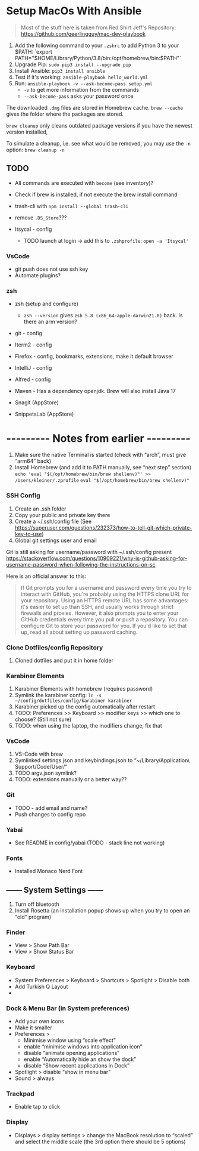 # Setup MacOs With Ansible

> Most of the stuff here is taken from Red Shirt Jeff's Repository: https://github.com/geerlingguy/mac-dev-playbook

1. Add the following command to your `.zshrc` to add Python 3 to your $PATH: `export PATH="$HOME/Library/Python/3.8/bin:/opt/homebrew/bin:$PATH"`
2. Upgrade Pip: `sudo pip3 install --upgrade pip`
3. Install Ansible: `pip3 install ansible`
4. Test if it's working: `ansible-playbook hello_world.yml`
5. Run: `ansible-playbook -v --ask-become-pass setup.yml`
    * `-v` to get more information from the commands
    * `--ask-become-pass` asks your password once

The downloaded `.dmg` files are stored in Homebrew cache.
`brew --cache` gives the folder where the packages are stored.

`brew cleanup` only cleans outdated package versions if you have the newest version installed,

To simulate a cleanup, i.e. see what would be removed, you may use the `-n` option: `brew cleanup -n`


## TODO
 * All commands are executed with `become` (see inventory)?

 * Check if brew is installed, if not execute the brew install command
 * trash-cli with `npm install --global trash-cli`

 * remove `.DS_Store`???
 * Itsycal - config
    * TODO launch at login -> add this to `.zshprofile`: `open -a 'Itsycal'`
    
### VsCode 
 * git push does not use ssh key
 * Automate plugins?

### zsh
 * zsh (setup and configure)
    - `zsh --version` gives `zsh 5.8 (x86_64-apple-darwin21.0)` back. Is there an arm version?


 * git - config
 * Iterm2 - config
 * Firefox - config, bookmarks, extensions, make it default browser
 * IntelliJ - config
 * Alfred - config
 * Maven - Has a dependency openjdk. Brew will also install Java 17
 * Snagit (AppStore)
 * SnippetsLab (AppStore)



# --------- Notes from earlier ---------

 1. Make sure the native Terminal is started (check with “arch”, must give “arm64” back)
 2. Install Homebrew (and add it to PATH manually, see “next step” section)
	`echo 'eval "$(/opt/homebrew/bin/brew shellenv)"' >> /Users/kleiner/.zprofile`
    `eval "$(/opt/homebrew/bin/brew shellenv)"`

### SSH Config
1. Create an .ssh folder
3. Copy your public and private key there
4. Create a ~/.ssh/config file (See https://superuser.com/questions/232373/how-to-tell-git-which-private-key-to-use)
5. Global git settings user and email

Git is still asking for username/password with ~/.ssh/config present
https://stackoverflow.com/questions/10909221/why-is-github-asking-for-username-password-when-following-the-instructions-on-sc

Here is an official answer to this:
> If Git prompts you for a username and password every time you try to interact with GitHub, you're probably using the HTTPS clone URL for your repository. Using an HTTPS remote URL has some advantages: it's easier to set up than SSH, and usually works through strict firewalls and proxies. 
> However, it also prompts you to enter your GitHub credentials every time you pull or push a repository. 
> You can configure Git to store your password for you. If you'd like to set that up, read all about setting up password caching.


### Clone Dotfiles/config Repository
1. Cloned dotfiles and put it in home folder

### Karabiner Elements
1. Karabiner Elements with homebrew (requires password)
2. Symlink the karabiner config: `ln -s ~/config/dotfiles/config/karabiner karabiner`
3. Karabiner picked up the config automatically after restart
4. TODO: Preferences >> Keyboard >> modifier keys >> which one to choose? (Still not sure)
5. TODO: when using the laptop, the modifiers change, fix that

### VsCode
1. VS-Code with brew
2. Symlinked settings.json and keybindings.json to “~/Library/Application\ Support/Code/User/”
3. TODO argv.json symlink?
4. TODO: extensions manually or a better way??

### Git
* TODO - add email and name?
* Push changes to config repo


### Yabai
* See README in config/yabai (TODO - stack line not working)


### Fonts
* Installed Monaco Nerd Font


## —— System Settings ——
1. Turn off bluetooth
2. Install Rosetta (an installation popup shows up when you try to open an “old” program)

### Finder 
* View > Show Path Bar
* View > Show Status Bar

### Keyboard
* System Preferences > Keyboard > Shortcuts > Spotlight > Disable both
* Add Turkish Q Layout
* 

### Dock & Menu Bar (in System preferences)
* Add your own icons
* Make it smaller
* Preferences >
    * Minimise window using “scale effect”
    * enable “minimise windows into application icon”
    * disable “animate opening applications” 
    * enable “Automatically hide an show the dock”
    * disable “Show recent applications in Dock”
* Spotlight > disable “show in menu bar”
* Sound > always

### Trackpad
* Enable tap to click

### Display
* Displays > display settings > change the MacBook resolution to “scaled” and select the middle scale (the 3rd option there should be 5 options)
